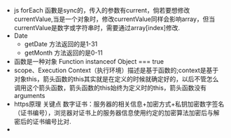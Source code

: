 + js forEach 函數是sync的，传入的参数有current，倘若要想修改currentValue,当是一个对象时，修改currentValue同样会影响array，但当currentValue是数字或字符串时，需要通过array[index]修改.
+ Date 
    + getDate 方法返回的是1-31
    + getMonth 方法返回的是0-11
+ 函数是一种对象 Function instanceof Object === true
+ scope、Execution Context（执行环境）描述是基于函数的;context是基于对象this，箭头函数的this其实就是在定义的时候就确定好的，以后不管怎么调用这个箭头函数，箭头函数的this始终为定义时的this，箭头函数没有arguments
+ https原理 关键点 数字证书：服务器的相关信息+加密方式+私钥加密数字签名（证书编号），浏览器对证书上的服务器信息使用约定的加密算法加密后与解密后的证书编号比对.
+ 